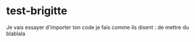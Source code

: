 # test-brigitte
Je vais essayer d'importer ton code 
je fais comme ils disent : de mettre du blablala
